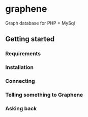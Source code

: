 # graphene
Graph database for PHP + MySql

## Getting started

### Requirements

### Installation

### Connecting

### Telling something to Graphene

### Asking back

